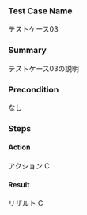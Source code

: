 ### Test Case Name
テストケース03

### Summary
テストケース03の説明

### Precondition
なし

### Steps

#### Action
アクション C
#### Result
リザルト C
